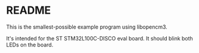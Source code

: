 # README

This is the smallest-possible example program using libopencm3.

It's intended for the ST STM32L100C-DISCO eval board. It should blink
both LEDs on the board.
